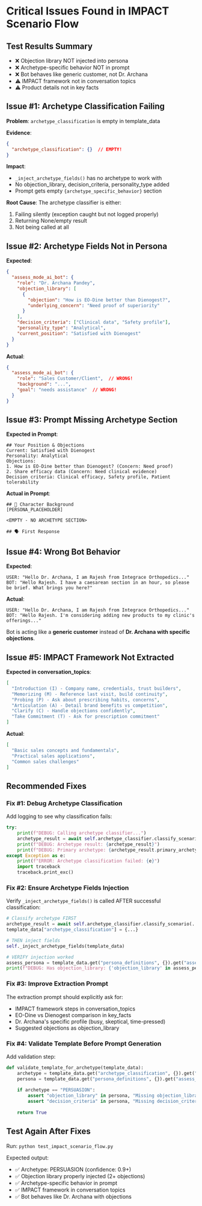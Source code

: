 # Critical Issues Found in IMPACT Scenario Flow

## Test Results Summary
- ❌ Objection library NOT injected into persona
- ❌ Archetype-specific behavior NOT in prompt  
- ❌ Bot behaves like generic customer, not Dr. Archana
- ⚠️ IMPACT framework not in conversation topics
- ⚠️ Product details not in key facts

## Issue #1: Archetype Classification Failing

**Problem**: `archetype_classification` is empty in template_data

**Evidence**:
```json
{
  "archetype_classification": {}  // EMPTY!
}
```

**Impact**: 
- `_inject_archetype_fields()` has no archetype to work with
- No objection_library, decision_criteria, personality_type added
- Prompt gets empty `{archetype_specific_behavior}` section

**Root Cause**: 
The archetype classifier is either:
1. Failing silently (exception caught but not logged properly)
2. Returning None/empty result
3. Not being called at all

## Issue #2: Archetype Fields Not in Persona

**Expected**:
```json
{
  "assess_mode_ai_bot": {
    "role": "Dr. Archana Pandey",
    "objection_library": [
      {
        "objection": "How is EO-Dine better than Dienogest?",
        "underlying_concern": "Need proof of superiority"
      }
    ],
    "decision_criteria": ["Clinical data", "Safety profile"],
    "personality_type": "Analytical",
    "current_position": "Satisfied with Dienogest"
  }
}
```

**Actual**:
```json
{
  "assess_mode_ai_bot": {
    "role": "Sales Customer/Client",  // WRONG!
    "background": "...",
    "goal": "needs assistance"  // WRONG!
  }
}
```

## Issue #3: Prompt Missing Archetype Section

**Expected in Prompt**:
```
## Your Position & Objections
Current: Satisfied with Dienogest
Personality: Analytical
Objections:
1. How is EO-Dine better than Dienogest? (Concern: Need proof)
2. Share efficacy data (Concern: Need clinical evidence)
Decision criteria: Clinical efficacy, Safety profile, Patient tolerability
```

**Actual in Prompt**:
```
## 🧠 Character Background
[PERSONA_PLACEHOLDER]

<EMPTY - NO ARCHETYPE SECTION>

## 🗣️ First Response
```

## Issue #4: Wrong Bot Behavior

**Expected**:
```
USER: "Hello Dr. Archana, I am Rajesh from Integrace Orthopedics..."
BOT: "Hello Rajesh. I have a caesarean section in an hour, so please be brief. What brings you here?"
```

**Actual**:
```
USER: "Hello Dr. Archana, I am Rajesh from Integrace Orthopedics..."
BOT: "Hello Rajesh. I'm considering adding new products to my clinic's offerings..."
```

Bot is acting like a **generic customer** instead of **Dr. Archana with specific objections**.

## Issue #5: IMPACT Framework Not Extracted

**Expected in conversation_topics**:
```json
[
  "Introduction (I) - Company name, credentials, trust builders",
  "Memorizing (M) - Reference last visit, build continuity",
  "Probing (P) - Ask about prescribing habits, concerns",
  "Articulation (A) - Detail brand benefits vs competition",
  "Clarify (C) - Handle objections confidently",
  "Take Commitment (T) - Ask for prescription commitment"
]
```

**Actual**:
```json
[
  "Basic sales concepts and fundamentals",
  "Practical sales applications",
  "Common sales challenges"
]
```

## Recommended Fixes

### Fix #1: Debug Archetype Classification
Add logging to see why classification fails:
```python
try:
    print(f"DEBUG: Calling archetype classifier...")
    archetype_result = await self.archetype_classifier.classify_scenario(scenario_document, template_data)
    print(f"DEBUG: Archetype result: {archetype_result}")
    print(f"DEBUG: Primary archetype: {archetype_result.primary_archetype}")
except Exception as e:
    print(f"ERROR: Archetype classification failed: {e}")
    import traceback
    traceback.print_exc()
```

### Fix #2: Ensure Archetype Fields Injection
Verify `_inject_archetype_fields()` is called AFTER successful classification:
```python
# Classify archetype FIRST
archetype_result = await self.archetype_classifier.classify_scenario(...)
template_data["archetype_classification"] = {...}

# THEN inject fields
self._inject_archetype_fields(template_data)

# VERIFY injection worked
assess_persona = template_data.get("persona_definitions", {}).get("assess_mode_ai_bot", {})
print(f"DEBUG: Has objection_library: {'objection_library' in assess_persona}")
```

### Fix #3: Improve Extraction Prompt
The extraction prompt should explicitly ask for:
- IMPACT framework steps in conversation_topics
- EO-Dine vs Dienogest comparison in key_facts
- Dr. Archana's specific profile (busy, skeptical, time-pressed)
- Suggested objections as objection_library

### Fix #4: Validate Template Before Prompt Generation
Add validation step:
```python
def validate_template_for_archetype(template_data):
    archetype = template_data.get("archetype_classification", {}).get("primary_archetype")
    persona = template_data.get("persona_definitions", {}).get("assess_mode_ai_bot", {})
    
    if archetype == "PERSUASION":
        assert "objection_library" in persona, "Missing objection_library for PERSUASION"
        assert "decision_criteria" in persona, "Missing decision_criteria"
    
    return True
```

## Test Again After Fixes
Run: `python test_impact_scenario_flow.py`

Expected output:
- ✅ Archetype: PERSUASION (confidence: 0.9+)
- ✅ Objection library properly injected (2+ objections)
- ✅ Archetype-specific behavior in prompt
- ✅ IMPACT framework in conversation topics
- ✅ Bot behaves like Dr. Archana with objections
